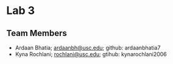 # Lab 3

## Team Members
- Ardaan Bhatia; ardaanbh@usc.edu; github: ardaanbhatia7
- Kyna Rochlani; rochlani@usc.edu; gtihub: kynarochlani2006

